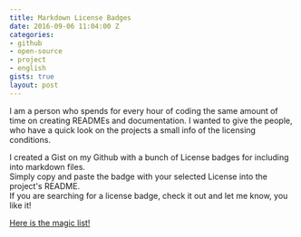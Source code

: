 ```yaml
---
title: Markdown License Badges
date: 2016-09-06 11:04:00 Z
categories:
- github
- open-source
- project
- english
gists: true
layout: post
---
```


I am a person who spends for every hour of coding the same amount of time on creating READMEs
and documentation. I wanted to give the people, who have a quick look on the projects a
small info of the licensing conditions.  

I created a Gist on my Github with a bunch of License badges for including into markdown files.  
Simply copy and paste the badge with your selected License into the project's README.  
If you are searching for a license badge, check it out and let me know, you like it!

[Here is the magic list!](https://gist.github.com/lukas-h/2a5d00690736b4c3a7ba)

<amp-gist data-gistid="2a5d00690736b4c3a7ba" layout="fixed-height" height="250"></amp-gist>
